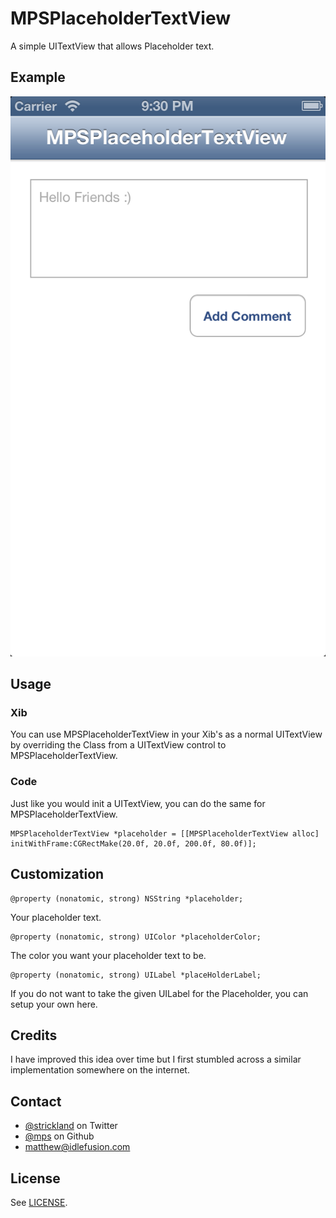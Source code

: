 # MPSPlaceholderTextView

A simple UITextView that allows Placeholder text.

## Example

![Screenshot](http://github.com/mps/MPSPlaceholderTextView/blob/master/images/example.png)

## Usage

### Xib

You can use MPSPlaceholderTextView in your Xib's as a normal UITextView by overriding the Class from a UITextView control to MPSPlaceholderTextView.

### Code

Just like you would init a UITextView, you can do the same for MPSPlaceholderTextView.

```objc
MPSPlaceholderTextView *placeholder = [[MPSPlaceholderTextView alloc] initWithFrame:CGRectMake(20.0f, 20.0f, 200.0f, 80.0f)];
```

## Customization

```objc
@property (nonatomic, strong) NSString *placeholder;
```

Your placeholder text.

```objc
@property (nonatomic, strong) UIColor *placeholderColor;
```

The color you want your placeholder text to be.

```objc
@property (nonatomic, strong) UILabel *placeHolderLabel;
```

If you do not want to take the given UILabel for the Placeholder, you can setup your own here.

## Credits

I have improved this idea over time but I first stumbled across a similar implementation somewhere on the internet.

## Contact

* [@strickland](https://twitter.com/strickland) on Twitter
* [@mps](https://github.com/mps) on Github
* <a href="mailTo:matthew@idlefusion.com">matthew@idlefusion.com</a>

## License

See [LICENSE](https://github.com/mps/MPSPlaceholderTextView/blob/master/LICENSE).